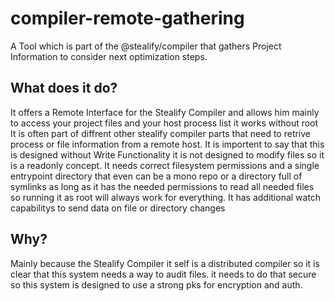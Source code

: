 # compiler-remote-gathering
A Tool which is part of the @stealify/compiler that gathers Project Information to consider next optimization steps.

## What does it do?
It offers a Remote Interface for the Stealify Compiler and allows him mainly to access your project files and your host process list it works without root
It is often part of diffrent other stealify compiler parts that need to retrive process or file information from a remote host.
It is importent to say that this is designed without Write Functionality it is not designed to modify files so it is a readonly concept.
It needs correct filesystem permissions and a single entrypoint directory that even can be a mono repo or a directory full of symlinks as long as it has
the needed permissions to read all needed files so running it as root will always work for everything.
It has additional watch capabilitys to send data on file or directory changes 

## Why?
Mainly because the Stealify Compiler it self is a distributed compiler so it is clear that this system needs a way to audit files.
it needs to do that secure so this system is designed to use a strong pks for encryption and auth. 
